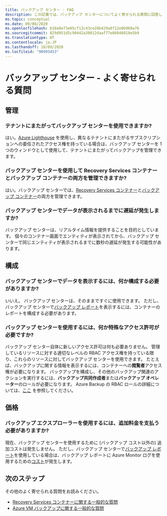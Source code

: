 ```yaml
---
title: バックアップ センター - FAQ
description: この記事では、バックアップ センターについてよく寄せられる質問に回答します。
ms.topic: conceptual
ms.date: 09/08/2020
ms.openlocfilehash: b10a9e73e65cf12c43ce28b429a8f12e0b960a76
ms.sourcegitcommit: 829d951d5c90442a38012daaf77e86046018e5b9
ms.translationtype: HT
ms.contentlocale: ja-JP
ms.lasthandoff: 10/09/2020
ms.locfileid: "90993453"
---
```

# <a name="backup-center---frequently-asked-questions"></a>バックアップ センター - よく寄せられる質問

## <a name="management"></a>管理

### <a name="can-backup-center-be-used-across-tenants"></a>テナントにまたがってバックアップ センターを使用できますか?

はい。[Azure Lighthouse](https://docs.microsoft.com/azure/lighthouse/overview) を使用し、異なるテナントにまたがるサブスクリプションへの委任されたアクセス権を持っている場合は、バックアップ センターを 1 つのウィンドウとして使用して、テナントにまたがってバックアップを管理できます。

### <a name="can-backup-center-be-used-to-manage-both-recovery-services-vaults-and-backup-vaults"></a>バックアップ センターを使用して Recovery Services コンテナーとバックアップ コンテナーの両方を管理できますか?

はい。バックアップ センターでは、[Recovery Services コンテナー](https://docs.microsoft.com/azure/backup/backup-azure-recovery-services-vault-overview)と[バックアップ コンテナー](backup-vault-overview.md)の両方を管理できます。

### <a name="is-there-a-delay-before-data-surfaces-in-backup-center"></a>バックアップ センターでデータが表示されるまでに遅延が発生しますか?

バックアップ センターは、リアルタイム情報を提供することを目的としています。 個々のコンテナー画面でエンティティが表示されてから、バックアップ センターで同じエンティティが表示されるまでに数秒の遅延が発生する可能性があります。

## <a name="configuration"></a>構成

### <a name="do-i-need-to-configure-anything-to-see-data-in-backup-center"></a>バックアップ センターでデータを表示するには、何か構成する必要がありますか?

いいえ。 バックアップ センターは、そのままですぐに使用できます。 ただし、バックアップ センターで[バックアップ レポート](https://docs.microsoft.com/azure/backup/configure-reports)を表示するには、コンテナーのレポートを構成する必要があります。

### <a name="do-i-need-to-have-any-special-permissions-to-use-backup-center"></a>バックアップ センターを使用するには、何か特殊なアクセス許可が必要ですか?

バックアップ センター自体に新しいアクセス許可は何も必要ありません。 管理しているリソースに対する適切なレベルの RBAC アクセス権を持っている限り、これらのリソースに対してバックアップ センターを使用できます。 たとえば、バックアップに関する情報を表示するには、コンテナーへの**閲覧者**アクセス権が必要になります。 バックアップを構成し、その他のバックアップ関連のアクションを実行するには、**バックアップ共同作成者**または**バックアップ オペレーター**のロールが必要になります。 Azure Backup の RBAC ロールの詳細については、[ここ](https://docs.microsoft.com/azure/backup/backup-rbac-rs-vault) を参照してください。

## <a name="pricing"></a>価格

### <a name="do-i-need-to-pay-anything-extra-to-use-backup-explorer"></a>バックアップ エクスプローラーを使用するには、追加料金を支払う必要がありますか?

現在、バックアップ センターを使用するために (バックアップ コスト以外の) 追加コストは発生しません。 ただし、バックアップ センターで[バックアップ レポート](https://docs.microsoft.com/azure/backup/configure-reports)を使用している場合は、バックアップ レポートに Azure Monitor ログを使用するための[コスト](https://azure.microsoft.com/pricing/details/monitor/)が発生します。

## <a name="next-steps"></a>次のステップ

その他のよく寄せられる質問をお読みください。

* [Recovery Services コンテナーに関する一般的な質問](https://docs.microsoft.com/azure/backup/backup-azure-backup-faq)
* [Azure VM バックアップに関する一般的な質問](https://docs.microsoft.com/azure/backup/backup-azure-vm-backup-faq)
